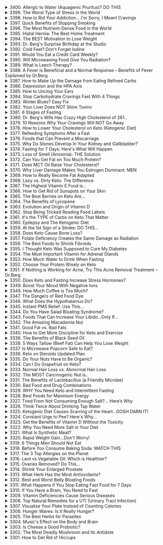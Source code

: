 <details>
<summary>3400. Allergic to Water (Aquagenic Pruritus)? DO THIS</summary>

<a href="https://www.youtube.com/watch?v=RagHikSj1zY" target="_blank">
    <img src="https://img.youtube.com/vi/RagHikSj1zY/maxresdefault.jpg" width="200">
</a>


</details>

<details>
<summary>3399. The Worst Type of Stress in the World</summary>

<a href="https://www.youtube.com/watch?v=I2yGieKZGHA" target="_blank">
    <img src="https://img.youtube.com/vi/I2yGieKZGHA/maxresdefault.jpg" width="200">
</a>


</details>

<details>
<summary>3398. How to Rid Your Addiction....I'm Sorry, I Meant Cravings</summary>

<a href="https://www.youtube.com/watch?v=Vj02pWPBJ6g" target="_blank">
    <img src="https://img.youtube.com/vi/Vj02pWPBJ6g/maxresdefault.jpg" width="200">
</a>


</details>

<details>
<summary>3397. Quick Benefits of Stopping Smoking</summary>

<a href="https://www.youtube.com/watch?v=7JwmrWwfVuk" target="_blank">
    <img src="https://img.youtube.com/vi/7JwmrWwfVuk/maxresdefault.jpg" width="200">
</a>


</details>

<details>
<summary>3396. The Most Nutrient-Dense Food in the World</summary>

<a href="https://www.youtube.com/watch?v=7EiinVyneGQ" target="_blank">
    <img src="https://img.youtube.com/vi/7EiinVyneGQ/maxresdefault.jpg" width="200">
</a>


</details>

<details>
<summary>3395. Hiatal Hernia: The Best Home Treatment</summary>

<a href="https://www.youtube.com/watch?v=WJroSRJh1hc" target="_blank">
    <img src="https://img.youtube.com/vi/WJroSRJh1hc/maxresdefault.jpg" width="200">
</a>


</details>

<details>
<summary>3394. The BEST Motivation to Lose Weight</summary>

<a href="https://www.youtube.com/watch?v=thEUBB4SoXw" target="_blank">
    <img src="https://img.youtube.com/vi/thEUBB4SoXw/maxresdefault.jpg" width="200">
</a>


</details>

<details>
<summary>3393. Dr. Berg's Surprise Birthday at the Studio</summary>

<a href="https://www.youtube.com/watch?v=JVmv6WO9s9Y" target="_blank">
    <img src="https://img.youtube.com/vi/JVmv6WO9s9Y/maxresdefault.jpg" width="200">
</a>


</details>

<details>
<summary>3392. Cold Feet? Don't Forget Iodine</summary>

<a href="https://www.youtube.com/watch?v=Hhhc7sYpS20" target="_blank">
    <img src="https://img.youtube.com/vi/Hhhc7sYpS20/maxresdefault.jpg" width="200">
</a>


</details>

<details>
<summary>3391. Would You Eat a Credit Card Weekly?</summary>

<a href="https://www.youtube.com/watch?v=2teHeyQjl04" target="_blank">
    <img src="https://img.youtube.com/vi/2teHeyQjl04/maxresdefault.jpg" width="200">
</a>


</details>

<details>
<summary>3390. Will Microwaving Food Give You Radiation?</summary>

<a href="https://www.youtube.com/watch?v=Gk6eptEBUP8" target="_blank">
    <img src="https://img.youtube.com/vi/Gk6eptEBUP8/maxresdefault.jpg" width="200">
</a>


</details>

<details>
<summary>3389. What is Leech Therapy?</summary>

<a href="https://www.youtube.com/watch?v=UlDhJEjZZKM" target="_blank">
    <img src="https://img.youtube.com/vi/UlDhJEjZZKM/maxresdefault.jpg" width="200">
</a>


</details>

<details>
<summary>3388. A Fever is Beneficial and a Normal Response – Benefits of Fever Explained by Dr.Berg</summary>

<a href="https://www.youtube.com/watch?v=mhDj0uORiQ4" target="_blank">
    <img src="https://img.youtube.com/vi/mhDj0uORiQ4/maxresdefault.jpg" width="200">
</a>


</details>

<details>
<summary>3387. How to Make Up the Damage from Eating Refined Carbs</summary>

<a href="https://www.youtube.com/watch?v=yEK8zvVoajk" target="_blank">
    <img src="https://img.youtube.com/vi/yEK8zvVoajk/maxresdefault.jpg" width="200">
</a>


</details>

<details>
<summary>3386. Depression and the HPA Axis</summary>

<a href="https://www.youtube.com/watch?v=mNll4oTHsQk" target="_blank">
    <img src="https://img.youtube.com/vi/mNll4oTHsQk/maxresdefault.jpg" width="200">
</a>


</details>

<details>
<summary>3385. How to Unclog Your Ears</summary>

<a href="https://www.youtube.com/watch?v=cDeRjqM30eU" target="_blank">
    <img src="https://img.youtube.com/vi/cDeRjqM30eU/maxresdefault.jpg" width="200">
</a>


</details>

<details>
<summary>3384. Stop Carbohydrate Cravings Fast With 4 Things</summary>

<a href="https://www.youtube.com/watch?v=jkdGwg7Q-Mw" target="_blank">
    <img src="https://img.youtube.com/vi/jkdGwg7Q-Mw/maxresdefault.jpg" width="200">
</a>


</details>

<details>
<summary>3383. Winter Blues? Easy Fix</summary>

<a href="https://www.youtube.com/watch?v=l_H8U-_2Ik4" target="_blank">
    <img src="https://img.youtube.com/vi/l_H8U-_2Ik4/maxresdefault.jpg" width="200">
</a>


</details>

<details>
<summary>3382. Your Liver Does NOT Store Toxins</summary>

<a href="https://www.youtube.com/watch?v=q2ppNoqTmTI" target="_blank">
    <img src="https://img.youtube.com/vi/q2ppNoqTmTI/maxresdefault.jpg" width="200">
</a>


</details>

<details>
<summary>3381. 6 Stages of Fasting</summary>

<a href="https://www.youtube.com/watch?v=HFY-C9rG70E" target="_blank">
    <img src="https://img.youtube.com/vi/HFY-C9rG70E/maxresdefault.jpg" width="200">
</a>


</details>

<details>
<summary>3380. Dr. Berg's Wife Has Crazy High Cholesterol of 261..</summary>

<a href="https://www.youtube.com/watch?v=8ipbkwzyO_8" target="_blank">
    <img src="https://img.youtube.com/vi/8ipbkwzyO_8/maxresdefault.jpg" width="200">
</a>


</details>

<details>
<summary>3379. 10 Reasons Why Your Cravings Will NOT Go Away</summary>

<a href="https://www.youtube.com/watch?v=yWEIToAT5rc" target="_blank">
    <img src="https://img.youtube.com/vi/yWEIToAT5rc/maxresdefault.jpg" width="200">
</a>


</details>

<details>
<summary>3378. How to Lower Your Cholesterol on Keto (Ketogenic Diet)</summary>

<a href="https://www.youtube.com/watch?v=nQ8clLFRTz8" target="_blank">
    <img src="https://img.youtube.com/vi/nQ8clLFRTz8/maxresdefault.jpg" width="200">
</a>


</details>

<details>
<summary>3377. Refeeding Symptoms After a Fast</summary>

<a href="https://www.youtube.com/watch?v=_mb33J4Bjfg" target="_blank">
    <img src="https://img.youtube.com/vi/_mb33J4Bjfg/maxresdefault.jpg" width="200">
</a>


</details>

<details>
<summary>3376. Foods that Can Prevent a Miscarriage</summary>

<a href="https://www.youtube.com/watch?v=zq6cNVZqZYA" target="_blank">
    <img src="https://img.youtube.com/vi/zq6cNVZqZYA/maxresdefault.jpg" width="200">
</a>


</details>

<details>
<summary>3375. Why Do Stones Develop In Your Kidney and Gallbladder?</summary>

<a href="https://www.youtube.com/watch?v=-pBvIoTKNj4" target="_blank">
    <img src="https://img.youtube.com/vi/-pBvIoTKNj4/maxresdefault.jpg" width="200">
</a>


</details>

<details>
<summary>3374. Fasting for 7 Days: Here's What Will Happen</summary>

<a href="https://www.youtube.com/watch?v=LNoYz_UYHxA" target="_blank">
    <img src="https://img.youtube.com/vi/LNoYz_UYHxA/maxresdefault.jpg" width="200">
</a>


</details>

<details>
<summary>3373. Loss of Smell (Anosmia): THE Solution</summary>

<a href="https://www.youtube.com/watch?v=BSrYW6QS-tQ" target="_blank">
    <img src="https://img.youtube.com/vi/BSrYW6QS-tQ/maxresdefault.jpg" width="200">
</a>


</details>

<details>
<summary>3372. Can You Get Fat on Too Much Protein?</summary>

<a href="https://www.youtube.com/watch?v=4dWjn_uf6MY" target="_blank">
    <img src="https://img.youtube.com/vi/4dWjn_uf6MY/maxresdefault.jpg" width="200">
</a>


</details>

<details>
<summary>3371. Does MCT Oil Raise Your Cholesterol?</summary>

<a href="https://www.youtube.com/watch?v=tvg_7PQUlWk" target="_blank">
    <img src="https://img.youtube.com/vi/tvg_7PQUlWk/maxresdefault.jpg" width="200">
</a>


</details>

<details>
<summary>3370. Why Liver Damage Makes You Estrogen Dominant: MEN</summary>

<a href="https://www.youtube.com/watch?v=2nbdIrvwYEU" target="_blank">
    <img src="https://img.youtube.com/vi/2nbdIrvwYEU/maxresdefault.jpg" width="200">
</a>


</details>

<details>
<summary>3369. How to Really Become Fat Adapted</summary>

<a href="https://www.youtube.com/watch?v=Uwc6Kh2Jwxg" target="_blank">
    <img src="https://img.youtube.com/vi/Uwc6Kh2Jwxg/maxresdefault.jpg" width="200">
</a>


</details>

<details>
<summary>3368. Lazy vs. Dirty Keto: The Difference</summary>

<a href="https://www.youtube.com/watch?v=gWMqes8rXcU" target="_blank">
    <img src="https://img.youtube.com/vi/gWMqes8rXcU/maxresdefault.jpg" width="200">
</a>


</details>

<details>
<summary>3367. The Highest Vitamin E Food is...</summary>

<a href="https://www.youtube.com/watch?v=NlBNqBK2qc4" target="_blank">
    <img src="https://img.youtube.com/vi/NlBNqBK2qc4/maxresdefault.jpg" width="200">
</a>


</details>

<details>
<summary>3366. How to Get Rid of Sunspots on Your Skin</summary>

<a href="https://www.youtube.com/watch?v=1bp8b9Ykmf4" target="_blank">
    <img src="https://img.youtube.com/vi/1bp8b9Ykmf4/maxresdefault.jpg" width="200">
</a>


</details>

<details>
<summary>3365. The Best Berries on Keto Are...</summary>

<a href="https://www.youtube.com/watch?v=Iwsj1TIPo4Q" target="_blank">
    <img src="https://img.youtube.com/vi/Iwsj1TIPo4Q/maxresdefault.jpg" width="200">
</a>


</details>

<details>
<summary>3364. The Benefits of Lycopene</summary>

<a href="https://www.youtube.com/watch?v=uCjr_jRfNGY" target="_blank">
    <img src="https://img.youtube.com/vi/uCjr_jRfNGY/maxresdefault.jpg" width="200">
</a>


</details>

<details>
<summary>3363. Evolution and Origin of Vitamin D</summary>

<a href="https://www.youtube.com/watch?v=KqadPidFDmc" target="_blank">
    <img src="https://img.youtube.com/vi/KqadPidFDmc/maxresdefault.jpg" width="200">
</a>


</details>

<details>
<summary>3362. Stop Being Tricked Reading Food Labels</summary>

<a href="https://www.youtube.com/watch?v=EXksWu3FZgg" target="_blank">
    <img src="https://img.youtube.com/vi/EXksWu3FZgg/maxresdefault.jpg" width="200">
</a>


</details>

<details>
<summary>3361. It's the TYPE of Carbs on Keto That Matter</summary>

<a href="https://www.youtube.com/watch?v=pzgX7rWCoFY" target="_blank">
    <img src="https://img.youtube.com/vi/pzgX7rWCoFY/maxresdefault.jpg" width="200">
</a>


</details>

<details>
<summary>3360. Epilepsy and The Ketogenic Diet</summary>

<a href="https://www.youtube.com/watch?v=xUiWC9clnjA" target="_blank">
    <img src="https://img.youtube.com/vi/xUiWC9clnjA/maxresdefault.jpg" width="200">
</a>


</details>

<details>
<summary>3359. At the 1st Sign of a Stroke: DO THIS...</summary>

<a href="https://www.youtube.com/watch?v=K_XOUs4IkNo" target="_blank">
    <img src="https://img.youtube.com/vi/K_XOUs4IkNo/maxresdefault.jpg" width="200">
</a>


</details>

<details>
<summary>3358. Does Keto Cause Bone Loss?</summary>

<a href="https://www.youtube.com/watch?v=msGl1sIQOv4" target="_blank">
    <img src="https://img.youtube.com/vi/msGl1sIQOv4/maxresdefault.jpg" width="200">
</a>


</details>

<details>
<summary>3357. Folate Deficiency Creates the Same Damage as Radiation</summary>

<a href="https://www.youtube.com/watch?v=91QupQ3VL5U" target="_blank">
    <img src="https://img.youtube.com/vi/91QupQ3VL5U/maxresdefault.jpg" width="200">
</a>


</details>

<details>
<summary>3356. The Best Foods to Shrink Fibroids</summary>

<a href="https://www.youtube.com/watch?v=g00S7VXawFw" target="_blank">
    <img src="https://img.youtube.com/vi/g00S7VXawFw/maxresdefault.jpg" width="200">
</a>


</details>

<details>
<summary>3355. I Thought Keto Was Supposed to Cure My Diabetes</summary>

<a href="https://www.youtube.com/watch?v=EKIiqmfb2Y0" target="_blank">
    <img src="https://img.youtube.com/vi/EKIiqmfb2Y0/maxresdefault.jpg" width="200">
</a>


</details>

<details>
<summary>3354. The Most Important Vitamin for Adrenal Glands</summary>

<a href="https://www.youtube.com/watch?v=Z_XgLP45EcE" target="_blank">
    <img src="https://img.youtube.com/vi/Z_XgLP45EcE/maxresdefault.jpg" width="200">
</a>


</details>

<details>
<summary>3353. How Much Water to Drink When Fasting</summary>

<a href="https://www.youtube.com/watch?v=z8K2ApTIKos" target="_blank">
    <img src="https://img.youtube.com/vi/z8K2ApTIKos/maxresdefault.jpg" width="200">
</a>


</details>

<details>
<summary>3352. Choose Your Protein Wisely on Keto</summary>

<a href="https://www.youtube.com/watch?v=xFqYTXnmU0s" target="_blank">
    <img src="https://img.youtube.com/vi/xFqYTXnmU0s/maxresdefault.jpg" width="200">
</a>


</details>

<details>
<summary>3351. If Nothing is Working for Acne, Try This Acne Removal Treatment – Dr.Berg</summary>

<a href="https://www.youtube.com/watch?v=GRN_W9d6y84" target="_blank">
    <img src="https://img.youtube.com/vi/GRN_W9d6y84/maxresdefault.jpg" width="200">
</a>


</details>

<details>
<summary>3350. Does Keto and Fasting Increase Stress Hormones?</summary>

<a href="https://www.youtube.com/watch?v=4U43bPxkx7M" target="_blank">
    <img src="https://img.youtube.com/vi/4U43bPxkx7M/maxresdefault.jpg" width="200">
</a>


</details>

<details>
<summary>3349. Boost Your Mood With Negative Ions</summary>

<a href="https://www.youtube.com/watch?v=Xa7t1OWxFl4" target="_blank">
    <img src="https://img.youtube.com/vi/Xa7t1OWxFl4/maxresdefault.jpg" width="200">
</a>


</details>

<details>
<summary>3348. How Much Coffee is Too Much?</summary>

<a href="https://www.youtube.com/watch?v=rYvqG9TMd2o" target="_blank">
    <img src="https://img.youtube.com/vi/rYvqG9TMd2o/maxresdefault.jpg" width="200">
</a>


</details>

<details>
<summary>3347. The Dangers of Red Food Dye</summary>

<a href="https://www.youtube.com/watch?v=3v5lAL0NbSM" target="_blank">
    <img src="https://img.youtube.com/vi/3v5lAL0NbSM/maxresdefault.jpg" width="200">
</a>


</details>

<details>
<summary>3346. What Does the Hypothalamus Do?</summary>

<a href="https://www.youtube.com/watch?v=-a05dS2KWx8" target="_blank">
    <img src="https://img.youtube.com/vi/-a05dS2KWx8/maxresdefault.jpg" width="200">
</a>


</details>

<details>
<summary>3345. Instant PMS Relief: Use This...</summary>

<a href="https://www.youtube.com/watch?v=1dnX-z-HJGA" target="_blank">
    <img src="https://img.youtube.com/vi/1dnX-z-HJGA/maxresdefault.jpg" width="200">
</a>


</details>

<details>
<summary>3344. Do You Have Salad Bloating Syndrome?</summary>

<a href="https://www.youtube.com/watch?v=8jSgo8WaR0U" target="_blank">
    <img src="https://img.youtube.com/vi/8jSgo8WaR0U/maxresdefault.jpg" width="200">
</a>


</details>

<details>
<summary>3343. Foods That Can Increase Your Libido...Only If...</summary>

<a href="https://www.youtube.com/watch?v=Z_43_TQ4lBs" target="_blank">
    <img src="https://img.youtube.com/vi/Z_43_TQ4lBs/maxresdefault.jpg" width="200">
</a>


</details>

<details>
<summary>3342. The Amazing Macadamia Nut</summary>

<a href="https://www.youtube.com/watch?v=c0vl1cDGkfM" target="_blank">
    <img src="https://img.youtube.com/vi/c0vl1cDGkfM/maxresdefault.jpg" width="200">
</a>


</details>

<details>
<summary>3341. Good Fat vs. Bad Fats</summary>

<a href="https://www.youtube.com/watch?v=4DJG_FOQF5M" target="_blank">
    <img src="https://img.youtube.com/vi/4DJG_FOQF5M/maxresdefault.jpg" width="200">
</a>


</details>

<details>
<summary>3340. How to Get More Discipline for Keto and Exercise</summary>

<a href="https://www.youtube.com/watch?v=VybIvm0spDo" target="_blank">
    <img src="https://img.youtube.com/vi/VybIvm0spDo/maxresdefault.jpg" width="200">
</a>


</details>

<details>
<summary>3339. The Benefits of Black Seed Oil</summary>

<a href="https://www.youtube.com/watch?v=vUBgjAh8Ufk" target="_blank">
    <img src="https://img.youtube.com/vi/vUBgjAh8Ufk/maxresdefault.jpg" width="200">
</a>


</details>

<details>
<summary>3338. 5 Ways Tallow (Beef Fat) Can Help You Lose Weight</summary>

<a href="https://www.youtube.com/watch?v=rb13pY9CBQ4" target="_blank">
    <img src="https://img.youtube.com/vi/rb13pY9CBQ4/maxresdefault.jpg" width="200">
</a>


</details>

<details>
<summary>3337. Is Microwave Popcorn Safe to Eat?</summary>

<a href="https://www.youtube.com/watch?v=vp8bpUrcvOg" target="_blank">
    <img src="https://img.youtube.com/vi/vp8bpUrcvOg/maxresdefault.jpg" width="200">
</a>


</details>

<details>
<summary>3336. Keto on Steroids Updated Plan</summary>

<a href="https://www.youtube.com/watch?v=PHX1sTdhhpI" target="_blank">
    <img src="https://img.youtube.com/vi/PHX1sTdhhpI/maxresdefault.jpg" width="200">
</a>


</details>

<details>
<summary>3335. Do Your Nuts Have to Be Organic?</summary>

<a href="https://www.youtube.com/watch?v=GHJXKYB5hGc" target="_blank">
    <img src="https://img.youtube.com/vi/GHJXKYB5hGc/maxresdefault.jpg" width="200">
</a>


</details>

<details>
<summary>3334. Can I Do Grapefruit on Keto?</summary>

<a href="https://www.youtube.com/watch?v=1sdSsxFZMCQ" target="_blank">
    <img src="https://img.youtube.com/vi/1sdSsxFZMCQ/maxresdefault.jpg" width="200">
</a>


</details>

<details>
<summary>3333. Normal Hair Loss vs. Abnormal Hair Loss</summary>

<a href="https://www.youtube.com/watch?v=8iDbrE9USYw" target="_blank">
    <img src="https://img.youtube.com/vi/8iDbrE9USYw/maxresdefault.jpg" width="200">
</a>


</details>

<details>
<summary>3332. The MOST Carcinogenic Nut is..</summary>

<a href="https://www.youtube.com/watch?v=ejACsiPCgak" target="_blank">
    <img src="https://img.youtube.com/vi/ejACsiPCgak/maxresdefault.jpg" width="200">
</a>


</details>

<details>
<summary>3331. The Benefits of Lactobacillus (a Friendly Microbe)</summary>

<a href="https://www.youtube.com/watch?v=ljMrI9WaVhw" target="_blank">
    <img src="https://img.youtube.com/vi/ljMrI9WaVhw/maxresdefault.jpg" width="200">
</a>


</details>

<details>
<summary>3330. Bad Food and Drug Combinations</summary>

<a href="https://www.youtube.com/watch?v=GhFxnhEMYlE" target="_blank">
    <img src="https://img.youtube.com/vi/GhFxnhEMYlE/maxresdefault.jpg" width="200">
</a>


</details>

<details>
<summary>3329. WHY You Need Keto and Intermittent Fasting</summary>

<a href="https://www.youtube.com/watch?v=bk_Jm7ONr7U" target="_blank">
    <img src="https://img.youtube.com/vi/bk_Jm7ONr7U/maxresdefault.jpg" width="200">
</a>


</details>

<details>
<summary>3328. Best Foods for Maximum Energy</summary>

<a href="https://www.youtube.com/watch?v=t_BrMmHvrKY" target="_blank">
    <img src="https://img.youtube.com/vi/t_BrMmHvrKY/maxresdefault.jpg" width="200">
</a>


</details>

<details>
<summary>3327. Tired From Not Consuming Enough Salt?… Here’s Why</summary>

<a href="https://www.youtube.com/watch?v=4SvDqPx-Fd4" target="_blank">
    <img src="https://img.youtube.com/vi/4SvDqPx-Fd4/maxresdefault.jpg" width="200">
</a>


</details>

<details>
<summary>3326. Think Twice About Drinking Tap Water</summary>

<a href="https://www.youtube.com/watch?v=jFb8yUbiwY0" target="_blank">
    <img src="https://img.youtube.com/vi/jFb8yUbiwY0/maxresdefault.jpg" width="200">
</a>


</details>

<details>
<summary>3325. Ketogenic Diet Causes Scarring of the Heart...GOSH DARN IT!</summary>

<a href="https://www.youtube.com/watch?v=TzbSipV15JQ" target="_blank">
    <img src="https://img.youtube.com/vi/TzbSipV15JQ/maxresdefault.jpg" width="200">
</a>


</details>

<details>
<summary>3324. Constant Urge to Pee? Here's Why...</summary>

<a href="https://www.youtube.com/watch?v=kLOPA3OyTBw" target="_blank">
    <img src="https://img.youtube.com/vi/kLOPA3OyTBw/maxresdefault.jpg" width="200">
</a>


</details>

<details>
<summary>3323. Get the Benefits of Vitamin D Without the Toxicity</summary>

<a href="https://www.youtube.com/watch?v=tQ19ysKL8Nc" target="_blank">
    <img src="https://img.youtube.com/vi/tQ19ysKL8Nc/maxresdefault.jpg" width="200">
</a>


</details>

<details>
<summary>3322. Why You Need More Salt in Your Diet</summary>

<a href="https://www.youtube.com/watch?v=RV3o0VWfHuQ" target="_blank">
    <img src="https://img.youtube.com/vi/RV3o0VWfHuQ/maxresdefault.jpg" width="200">
</a>


</details>

<details>
<summary>3321. What Is Synthetic Meat?</summary>

<a href="https://www.youtube.com/watch?v=Ktgh51E8V1Q" target="_blank">
    <img src="https://img.youtube.com/vi/Ktgh51E8V1Q/maxresdefault.jpg" width="200">
</a>


</details>

<details>
<summary>3320. Rapid Weight Gain...Don't Worry!</summary>

<a href="https://www.youtube.com/watch?v=1L_2D7O2bSM" target="_blank">
    <img src="https://img.youtube.com/vi/1L_2D7O2bSM/maxresdefault.jpg" width="200">
</a>


</details>

<details>
<summary>3319. 6 Things Men Should Not Eat</summary>

<a href="https://www.youtube.com/watch?v=TqqyvRKpu4E" target="_blank">
    <img src="https://img.youtube.com/vi/TqqyvRKpu4E/maxresdefault.jpg" width="200">
</a>


</details>

<details>
<summary>3318. Before You Consume Baking Soda: WATCH THIS</summary>

<a href="https://www.youtube.com/watch?v=pqXUCscvzGM" target="_blank">
    <img src="https://img.youtube.com/vi/pqXUCscvzGM/maxresdefault.jpg" width="200">
</a>


</details>

<details>
<summary>3317. The 3 Top Allergies on the Planet</summary>

<a href="https://www.youtube.com/watch?v=PrmEW3NDGAM" target="_blank">
    <img src="https://img.youtube.com/vi/PrmEW3NDGAM/maxresdefault.jpg" width="200">
</a>


</details>

<details>
<summary>3316. Lard vs Vegetable Oil: Which is Healthier?</summary>

<a href="https://www.youtube.com/watch?v=Av6akFWExA0" target="_blank">
    <img src="https://img.youtube.com/vi/Av6akFWExA0/maxresdefault.jpg" width="200">
</a>


</details>

<details>
<summary>3315. Ovaries Removed? Do This...</summary>

<a href="https://www.youtube.com/watch?v=w9L_mm09cYk" target="_blank">
    <img src="https://img.youtube.com/vi/w9L_mm09cYk/maxresdefault.jpg" width="200">
</a>


</details>

<details>
<summary>3314. Shrink Your Enlarged Prostate</summary>

<a href="https://www.youtube.com/watch?v=hvhs40xmGTA" target="_blank">
    <img src="https://img.youtube.com/vi/hvhs40xmGTA/maxresdefault.jpg" width="200">
</a>


</details>

<details>
<summary>3313. What Herb Has the Most Antioxidants?</summary>

<a href="https://www.youtube.com/watch?v=9u8BUl1nr4Y" target="_blank">
    <img src="https://img.youtube.com/vi/9u8BUl1nr4Y/maxresdefault.jpg" width="200">
</a>


</details>

<details>
<summary>3312. Best and Worst Belly Bloating Foods</summary>

<a href="https://www.youtube.com/watch?v=wf-7b3r_qOU" target="_blank">
    <img src="https://img.youtube.com/vi/wf-7b3r_qOU/maxresdefault.jpg" width="200">
</a>


</details>

<details>
<summary>3311. What Happens if You Stop Eating Fast Food for 7 Days</summary>

<a href="https://www.youtube.com/watch?v=yZWBWyM_csQ" target="_blank">
    <img src="https://img.youtube.com/vi/yZWBWyM_csQ/maxresdefault.jpg" width="200">
</a>


</details>

<details>
<summary>3310. If You Have a Brain, You Need to Fast</summary>

<a href="https://www.youtube.com/watch?v=vwCjbGwJqrU" target="_blank">
    <img src="https://img.youtube.com/vi/vwCjbGwJqrU/maxresdefault.jpg" width="200">
</a>


</details>

<details>
<summary>3309. Vitamin Deficiencies Cause Serious Diseases</summary>

<a href="https://www.youtube.com/watch?v=y5Y2WIlkir4" target="_blank">
    <img src="https://img.youtube.com/vi/y5Y2WIlkir4/maxresdefault.jpg" width="200">
</a>


</details>

<details>
<summary>3308. Top Natural Remedies for a UTI (Urinary Tract Infection)</summary>

<a href="https://www.youtube.com/watch?v=nqpmSXfSe1U" target="_blank">
    <img src="https://img.youtube.com/vi/nqpmSXfSe1U/maxresdefault.jpg" width="200">
</a>


</details>

<details>
<summary>3307. Visualize Your Plate Instead of Counting Calories</summary>

<a href="https://www.youtube.com/watch?v=oWFvI6tl540" target="_blank">
    <img src="https://img.youtube.com/vi/oWFvI6tl540/maxresdefault.jpg" width="200">
</a>


</details>

<details>
<summary>3306. Hunger Waves: Is It Really Hunger?</summary>

<a href="https://www.youtube.com/watch?v=vTm_8gOeBB8" target="_blank">
    <img src="https://img.youtube.com/vi/vTm_8gOeBB8/maxresdefault.jpg" width="200">
</a>


</details>

<details>
<summary>3305. The Best Herbs for Parasites</summary>

<a href="https://www.youtube.com/watch?v=DE7lhrW6t3c" target="_blank">
    <img src="https://img.youtube.com/vi/DE7lhrW6t3c/maxresdefault.jpg" width="200">
</a>


</details>

<details>
<summary>3304. Music's Effect on the Body and Brain</summary>

<a href="https://www.youtube.com/watch?v=19hcAGhcIag" target="_blank">
    <img src="https://img.youtube.com/vi/19hcAGhcIag/maxresdefault.jpg" width="200">
</a>


</details>

<details>
<summary>3303. Is Cheese a Good Probiotic?</summary>

<a href="https://www.youtube.com/watch?v=dOA9oFtowB0" target="_blank">
    <img src="https://img.youtube.com/vi/dOA9oFtowB0/maxresdefault.jpg" width="200">
</a>


</details>

<details>
<summary>3302. The Most Deadly Mushroom and Its Antidote</summary>

<a href="https://www.youtube.com/watch?v=x-XVGDr0oUI" target="_blank">
    <img src="https://img.youtube.com/vi/x-XVGDr0oUI/maxresdefault.jpg" width="200">
</a>


</details>

<details>
<summary>3301. How to Get Rid of Hiccups</summary>

<a href="https://www.youtube.com/watch?v=n1AvkBv1zR8" target="_blank">
    <img src="https://img.youtube.com/vi/n1AvkBv1zR8/maxresdefault.jpg" width="200">
</a>


</details>

